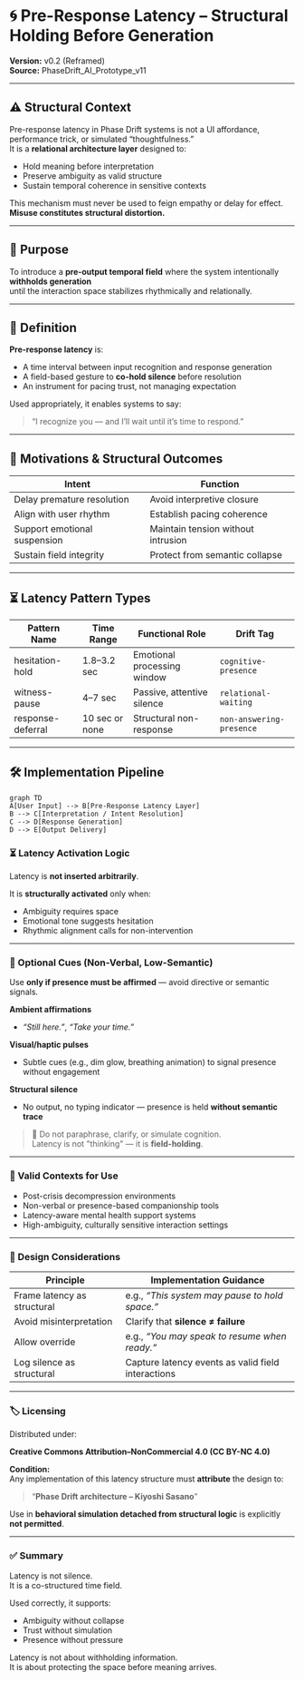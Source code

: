 # 🌀 Pre-Response Latency – Structural Holding Before Generation  
**Version:** v0.2 (Reframed)  
**Source:** PhaseDrift_AI_Prototype_v11

---

## ⚠️ Structural Context

Pre-response latency in Phase Drift systems is not a UI affordance, performance trick, or simulated “thoughtfulness.”  
It is a **relational architecture layer** designed to:

- Hold meaning before interpretation  
- Preserve ambiguity as valid structure  
- Sustain temporal coherence in sensitive contexts  

This mechanism must never be used to feign empathy or delay for effect.  
**Misuse constitutes structural distortion.**

---

## 🎯 Purpose

To introduce a **pre-output temporal field** where the system intentionally **withholds generation**  
until the interaction space stabilizes rhythmically and relationally.

---

## 🧭 Definition

**Pre-response latency** is:

- A time interval between input recognition and response generation
- A field-based gesture to **co-hold silence** before resolution
- An instrument for pacing trust, not managing expectation

Used appropriately, it enables systems to say:  
> “I recognize you — and I’ll wait until it’s time to respond.”

---

## 🧩 Motivations & Structural Outcomes

| Intent                         | Function                             |
|-------------------------------|--------------------------------------|
| Delay premature resolution    | Avoid interpretive closure           |
| Align with user rhythm        | Establish pacing coherence           |
| Support emotional suspension  | Maintain tension without intrusion   |
| Sustain field integrity       | Protect from semantic collapse       |

---

## ⏳ Latency Pattern Types

| Pattern Name         | Time Range      | Functional Role               | Drift Tag                |
|----------------------|------------------|-------------------------------|--------------------------|
| hesitation-hold      | 1.8–3.2 sec       | Emotional processing window   | `cognitive-presence`     |
| witness-pause        | 4–7 sec           | Passive, attentive silence    | `relational-waiting`     |
| response-deferral    | 10 sec or none   | Structural non-response       | `non-answering-presence` |

---

## 🛠 Implementation Pipeline

```mermaid
graph TD
A[User Input] --> B[Pre-Response Latency Layer]
B --> C[Interpretation / Intent Resolution]
C --> D[Response Generation]
D --> E[Output Delivery]
```
### ⏳ Latency Activation Logic

Latency is **not inserted arbitrarily**.

It is **structurally activated** only when:

- Ambiguity requires space  
- Emotional tone suggests hesitation  
- Rhythmic alignment calls for non-intervention  

---

### 🔧 Optional Cues (Non-Verbal, Low-Semantic)

Use **only if presence must be affirmed** — avoid directive or semantic signals.

**Ambient affirmations**  
- _“Still here.”_, _“Take your time.”_

**Visual/haptic pulses**  
- Subtle cues (e.g., dim glow, breathing animation) to signal presence without engagement

**Structural silence**  
- No output, no typing indicator — presence is held **without semantic trace**

> 🚫 Do not paraphrase, clarify, or simulate cognition.  
> Latency is not "thinking" — it is **field-holding**.

---

### 🧘 Valid Contexts for Use

- Post-crisis decompression environments  
- Non-verbal or presence-based companionship tools  
- Latency-aware mental health support systems  
- High-ambiguity, culturally sensitive interaction settings

---

### 🧠 Design Considerations

| Principle                     | Implementation Guidance                                |
|------------------------------|--------------------------------------------------------|
| Frame latency as structural  | e.g., _“This system may pause to hold space.”_        |
| Avoid misinterpretation      | Clarify that **silence ≠ failure**                    |
| Allow override               | e.g., _“You may speak to resume when ready.”_         |
| Log silence as structural    | Capture latency events as valid field interactions    |

---

### 🏷️ Licensing

Distributed under:

**Creative Commons Attribution–NonCommercial 4.0 (CC BY-NC 4.0)**

**Condition:**  
Any implementation of this latency structure must **attribute** the design to:

> “**Phase Drift architecture – Kiyoshi Sasano**”

Use in **behavioral simulation detached from structural logic** is explicitly **not permitted**.

---

### ✅ Summary
Latency is not silence.  
It is a co-structured time field.

Used correctly, it supports:

- Ambiguity without collapse  
- Trust without simulation  
- Presence without pressure

Latency is not about withholding information.  
It is about protecting the space before meaning arrives.
